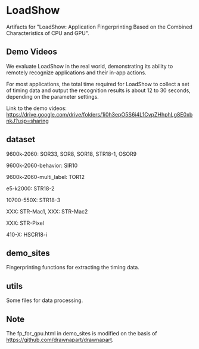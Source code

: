 # LoadShow
Artifacts for "LoadShow: Application Fingerprinting Based on the Combined Characteristics of CPU and GPU".

## Demo Videos
We evaluate LoadShow in the real world, demonstrating its ability to remotely recognize applications and their in-app actions.

For most applications, the total time required for LoadShow to collect a set of timing data and output the recognition results is about 12 to 30 seconds, depending on the parameter settings.

Link to the demo videos: https://drive.google.com/drive/folders/1i0h3epO5S6i4L1CvpZHhphLg8E0xbnkJ?usp=sharing

## dataset
9600k-2060: SOR33, SOR8, SOR18, STR18-1, OSOR9

9600k-2060-behavior: SIR10

9600k-2060-multi_label: TOR12

e5-k2000: STR18-2

10700-550X: STR18-3

XXX: STR-Mac1, XXX: STR-Mac2

XXX: STR-Pixel

410-X: HSCR18-i

## demo_sites
Fingerprinting functions for extracting the timing data.

## utils
Some files for data processing.

## Note
The fp_for_gpu.html in demo_sites is modified on the basis of https://github.com/drawnapart/drawnapart.

